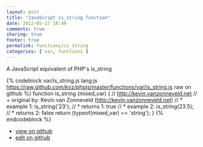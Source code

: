 ```yaml
---
layout: post
title: "JavaScript is_string function"
date: 2012-05-17 18:49
comments: true
sharing: true
footer: true
permalink: functions/is_string
categories: [ var, functions ]
---
```

A JavaScript equivalent of PHP's is_string
<!-- more -->
{% codeblock var/is_string.js lang:js https://raw.github.com/kvz/phpjs/master/functions/var/is_string.js raw on github %}
function is_string (mixed_var) {
    // http://kevin.vanzonneveld.net
    // +   original by: Kevin van Zonneveld (http://kevin.vanzonneveld.net)
    // *     example 1: is_string('23');
    // *     returns 1: true
    // *     example 2: is_string(23.5);
    // *     returns 2: false
    return (typeof(mixed_var) == 'string');
}
{% endcodeblock %}
<ul>
 <li><a href="https://github.com/kvz/phpjs/blob/master/functions/var/is_string.js">view on github</a></li>
 <li><a href="https://github.com/kvz/phpjs/edit/master/functions/var/is_string.js">edit on github</a></li>
</ul>
